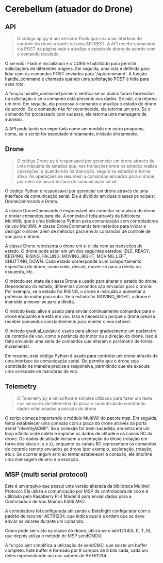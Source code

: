 # Cerebellum (atuador do Drone)
## API
> O código api.py é um servidor Flask que cria uma interface de controle do drone através de uma API REST. A API recebe comandos via POST da página web e atualiza o estado do drone de acordo com o comando recebido.

O servidor Flask é inicializado e o CORS é habilitado para permitir solicitações de diferentes origens. Em seguida, uma rota é definida para lidar com os comandos POST enviados para '/api/command'. A função handle_command é chamada quando uma solicitação POST é feita para essa rota.

A função handle_command primeiro verifica se os dados foram fornecidos na solicitação e se o comando está presente nos dados. Se não, ela retorna um erro. Em seguida, ela processa o comando e atualiza o estado do drone de acordo. Se o comando não for reconhecido, ela retorna um erro. Se o comando for processado com sucesso, ela retorna uma mensagem de sucesso.

A API pode tanto ser importada como um módulo em outro programa, como, se o script for executado diretamente, iniciado diretamente.


## Drone
> O código Drone.py é responsável por gerenciar um drone através de uma máquina de estados que, nas transições entre os estados realiza operações, e quando não há transição, segura os estadod e forma ativa. As operações se resumem a comandos enviados para o drone por meio de uma interface de comunicação serial.

O código Python é responsável por gerenciar um drone através de uma interface de comunicação serial. Ele é dividido em duas classes principais: DroneCommands e Drone.

A classe DroneCommands é responsável por conectar-se à placa do drone e enviar comandos para ela. A conexão é feita através da biblioteca MultiWii, que é uma biblioteca Python para comunicação com controladores de voo MultiWii. A classe DroneCommands tem métodos para iniciar e desligar o drone, além de métodos para enviar comandos de controle de voo para o drone.

A classe Drone representa o drone em si e lida com as transições de estado. O drone pode estar em um dos seguintes estados: IDLE, READY, KEEPING, RISING, FALLING, MOVING_RIGHT, MOVING_LEFT, SHUTTING_DOWN. Cada estado corresponde a um comportamento específico do drone, como subir, descer, mover-se para a direita ou esquerda, etc.

O método set_state da classe Drone é usado para alterar o estado do drone. Dependendo do estado, diferentes comandos são enviados para o drone. Por exemplo, se o estado for RISING, o drone é instruído a aumentar a potência do motor para subir. Se o estado for MOVING_RIGHT, o drone é instruído a mover-se para a direita.

O método keep_alive é usado para enviar continuamente comandos para o drone enquanto ele está em voo. Isso é necessário porque o drone precisa receber comandos constantemente para manter o voo estável.

O método gradual_update é usado para alterar gradualmente um parâmetro de controle de voo, como a potência do motor ou a direção do drone. Isso é feito enviando uma série de comandos que alteram o parâmetro de forma incremental.

Em resumo, este código Python é usado para controlar um drone através de uma interface de comunicação serial. Ele permite que o drone seja controlado de maneira precisa e responsiva, permitindo que ele execute uma variedade de manobras de voo.

## Telemetry
> O Telemetry.py é um software simples utilizado para fazer um teste nos sensores de telemetria da placa e conectividade solicitando dados relacionados a posição do drone.

O script começa importando o módulo MultiWii do pacote msp. Em seguida, tenta estabelecer uma conexão com a placa do drone através da porta serial "/dev/ttyACM0". Se a conexão for bem-sucedida, ele entra em um loop infinito onde coleta e imprime os dados de atitude e os canais RC do drone. Os dados de atitude incluem a orientação do drone (rotação em torno dos eixos x, y e z), enquanto os canais RC representam os comandos de controle remoto enviados ao drone (por exemplo, aceleração, rotação, etc.). Se ocorrer algum erro ao tentar estabelecer a conexão, ele imprime uma mensagem de erro e a exceção.

## MSP (multi serial protocol)
Este é um arquivo que possui uma versão alterada da biblioteca Multiwii Protocol. Ela utiliza a comunicação por MSP da controladora de voo e é utilizado pelo Raspberry Pi 4 Model B para enviar dados para a Controladora de Voo Mamba F405 MK2.

A controladora foi configurada utilizando o Betaflight configurator com o padrão de receiver AETR1234, que indica qual é a ordem que se deve enviar os valores durante um comando.

Como pode ser visto na classe do drone, utiliza-se o aetr1234(A, E, T, R), que depois utiliza o método de MSP sendCMD().

A função aetr simplifica a utilização de sendCMD, que existe um buffer completo. Este buffer é formado por 8 campos de 8 bits cada, cada um deles representando um dos valores de AETR1234.

